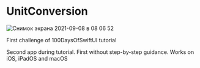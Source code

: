 # UnitConversion
![Снимок экрана 2021-09-08 в 08 06 52](https://user-images.githubusercontent.com/34598314/132449974-fd45cf44-78b6-4a38-b016-6d98b7548dac.png)

First challenge of 100DaysOfSwiftUI tutorial

Second app during tutorial. First without step-by-step guidance. Works on iOS, iPadOS and macOS
